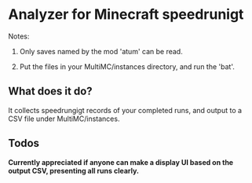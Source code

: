 # Analyzer for Minecraft speedrunigt

Notes: 

1. Only saves named by the mod 'atum' can be read.

2. Put the files in your MultiMC/instances directory, and run the 'bat'.

## What does it do?

It collects speedrungigt records of your completed runs, and output to a CSV file under MultiMC/instances.

## Todos

**Currently appreciated if anyone can make a display UI based on the output CSV, presenting all runs clearly.**
